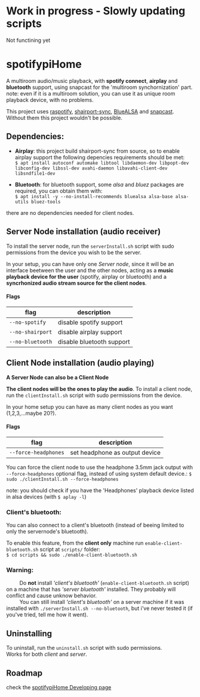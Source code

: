 # Work in progress - Slowly updating scripts
Not functining yet

# spotifypiHome
A multiroom audio/music playback, with **spotify connect**, **airplay** and **bluetooth** support, using snapcast for the 'multiroom synchornization' part.\
note: even if it is a multiroom solution, you can use it as unique room playback device, with no problems.

This project uses [raspotify](https://github.com/dtcooper/raspotify), [shairport-sync](https://github.com/mikebrady/shairport-sync), [BlueALSA](https://github.com/Arkq/bluez-alsa)  and [snapcast](https://github.com/badaix/snapcast). Without them this project wouldn't be possible.


## Dependencies:
 - **Airplay**: this project build shairport-sync from source, so to enable airplay support the following depencies requirements should be met: <br/>
   `$ apt install autoconf automake libtool libdaemon-dev libpopt-dev libconfig-dev libssl-dev avahi-daemon libavahi-client-dev libsndfile1-dev`

 - **Bluetooth**: for bluetooth support, some _alsa_ and _bluez_ packages are required, you can obtain them with: <br/>
    `$ apt install -y --no-install-recommends bluealsa alsa-base alsa-utils bluez-tools`

there are no dependencies needed for client nodes.


## Server Node installation (audio receiver)

To install the server node, run the `serverInstall.sh` script with sudo permissions from the device you wish to be the server.

In your setup, you can have only one _Server node_, since it will be an interface beetween the user and the other nodes, acting as a **music playback device for the user** (spotify, airplay or bluetooth) and a **syncrhonized audio stream source for the client nodes**.


#### Flags

| flag            | description              |
|-----------------|--------------------------|
| `--no-spotify`  | disable spotify support  |
| `--no-shairport`| disable airplay support  |
| `--no-bluetooth`| disable bluetooth support|



## Client Node installation (audio playing)
**A Server Node can also be a Client Node**

**The client nodes will be the ones to play the audio**.
To install a client node, run the `clientInstall.sh` script with sudo permissions from the device.

In your home setup you can have as many client nodes as you want (1,2,3,...maybe 20?).



#### Flags

| flag                  | description              |
|-----------------------|--------------------------|
| `--force-headphones`  | set headphone as output device |

You can force the client node to use the headphone 3.5mm jack output with `--force-headphones` optional flag, instead of using system default device.:
`$ sudo ./clientInstall.sh --force-headphones`

note: you should check if you have the 'Headphones' playback device listed in alsa devices (with `$ aplay -l`)

### Client's bluetooth: 
You can also connect to a client's bluetooth (instead of beeing limited to only the servernode's bluetooth).<br/>
 
 To enable this feature, from the **client only** machine run `enable-client-bluetooth.sh` script at `scripts/` folder: <br/>
 `$ cd scripts && sudo ./enable-client-bluetooth.sh`
 
 ### Warning: 
&nbsp;&nbsp;&nbsp;&nbsp;&nbsp;&nbsp;&nbsp;&nbsp;
Do **not** install _'client's bluetooth'_ (`enable-client-bluetooth.sh` script) on a machine that has _'server bluetooth'_ installed. They probably will conflict and cause unknow behavior. <br/>
&nbsp;&nbsp;&nbsp;&nbsp;&nbsp;&nbsp;&nbsp;&nbsp;
You can still install _'client's bluetooth'_ on a server machine if it was installed with `./serverInstall.sh --no-bluetooth`, but i've never tested it (if you've tried, tell me how it went).


## Uninstalling

To uninstall, run the `uninstall.sh` script with sudo permissions.<br/>
Works for both _client_ and _server_.
 

## Roadmap
check the [spotifypiHome Developing page](https://github.com/jgabriel98/spotifypiHome/projects/1)

